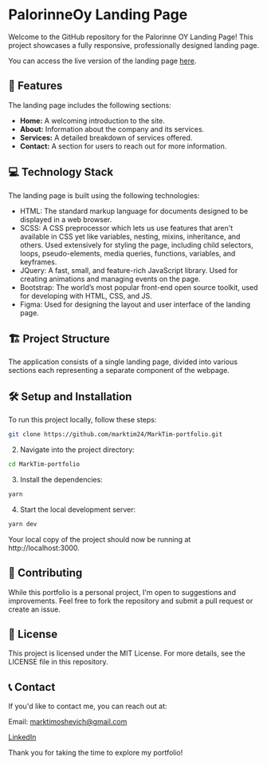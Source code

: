 # PalorinneOy Landing Page

Welcome to the GitHub repository for the Palorinne OY Landing Page! This project showcases a fully responsive, professionally designed landing page.

You can access the live version of the landing page [here](https://marktim24.github.io/PalorinneOy-Landing-Page/).

## 🚀 Features

The landing page includes the following sections:

- **Home:** A welcoming introduction to the site.
- **About:** Information about the company and its services.
- **Services:** A detailed breakdown of services offered.
- **Contact:** A section for users to reach out for more information.

## 💻 Technology Stack

The landing page is built using the following technologies:

- HTML: The standard markup language for documents designed to be displayed in a web browser.
- SCSS: A CSS preprocessor which lets us use features that aren't available in CSS yet like variables, nesting, mixins, inheritance, and others. Used extensively for styling the page, including child selectors, loops, pseudo-elements, media queries, functions, variables, and keyframes.
- JQuery: A fast, small, and feature-rich JavaScript library. Used for creating animations and managing events on the page.
- Bootstrap: The world’s most popular front-end open source toolkit, used for developing with HTML, CSS, and JS.
- Figma: Used for designing the layout and user interface of the landing page.

## 🏗️ Project Structure

The application consists of a single landing page, divided into various sections each representing a separate component of the webpage.

## 🛠️ Setup and Installation

To run this project locally, follow these steps:

```bash
git clone https://github.com/marktim24/MarkTim-portfolio.git
```

2. Navigate into the project directory:

```bash
cd MarkTim-portfolio
```

3. Install the dependencies:

```bash
yarn
```

4. Start the local development server:

```bash
yarn dev
```

Your local copy of the project should now be running at http://localhost:3000.

## 👥 Contributing

While this portfolio is a personal project, I'm open to suggestions and improvements. Feel free to fork the repository and submit a pull request or create an issue.

## 📜 License

This project is licensed under the MIT License. For more details, see the LICENSE file in this repository.

## 📞 Contact

If you'd like to contact me, you can reach out at:

Email: marktimoshevich@gmail.com

[LinkedIn](https://www.linkedin.com/in/marktim24/)

Thank you for taking the time to explore my portfolio!
